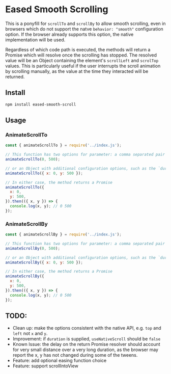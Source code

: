 # Eased Smooth Scrolling
This is a ponyfill for `scrollTo` and `scrollBy` to allow smooth scrolling, even in browsers which do not support the natve `behavior: "smooth"` configuration option. If the browser already supports this option, the native implementation will be used.

Regardless of which code path is executed, the methods will return a Promise which will resolve once the scrolling has stopped. The resolved value will be an Object containing the element's `scrollLeft` and `scrolTop` values. This is particularly useful if the user interrupts the scroll animation by scrolling manually, as the value at the time they interacted will be returned.

## Install

```bash
npm install eased-smooth-scroll
```

## Usage
### AnimateScrollTo
```js
const { animateScrollTo } = require('../index.js');

// This function has two options for parameter: a comma separated pair of numbers corresponding to the `x` and `y` values to scroll to (as in the native API, https://developer.mozilla.org/en-US/docs/Web/API/Element/scrollTo#Parameters)
animateScrollTo(0, 500);

// or an Object with additional configuration options, such as the `duration`, the element to scroll, and whether to always use the custom scroll behavior.
animateScrollTo({ x: 0, y: 500 });

// In either case, the method returns a Promise
animateScrollTo({
  x: 0,
  y: 500,
}).then(({ x, y }) => {
  console.log(x, y); // 0 500
});

```

### AnimateScrollBy
```js
const { animateScrollBy } = require('../index.js');

// This function has two options for parameter: a comma separated pair of numbers corresponding to the `x` and `y` values to scroll to (as in the native API, https://developer.mozilla.org/en-US/docs/Web/API/Element/scrollTo#Parameters)
animateScrollBy(0, 500);

// or an Object with additional configuration options, such as the `duration`, the element to scroll, and whether to always use the custom scroll behavior.
animateScrollBy({ x: 0, y: 500 });

// In either case, the method returns a Promise
animateScrollBy({
  x: 0,
  y: 500,
}).then(({ x, y }) => {
  console.log(x, y); // 0 500
});

```


## TODO:
- Clean up: make the options consistent with the native API, e.g. `top` and `left` not `x` and `y`.
- Improvement: if `duration` is supplied, `useNativeScroll` should be `false`
- Known Issue: the delay on the return Promise resolver should account for very small distance over a very long duration, as the browser may report the x, y has not changed during some of the tweens.
- Feature: add optional easing function choice
- Feature: support scrollIntoView